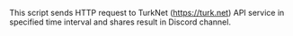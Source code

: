 This script sends HTTP request to TurkNet (https://turk.net) API service in specified time interval and shares result in Discord channel.
